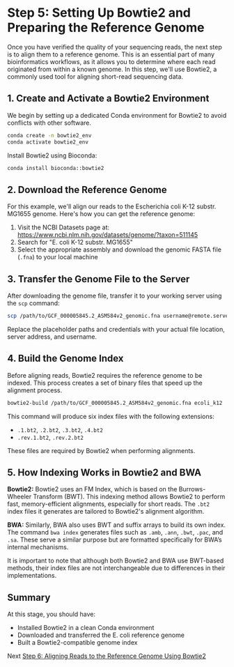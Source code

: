 # Step 5: Setting Up Bowtie2 and Preparing the Reference Genome

Once you have verified the quality of your sequencing reads, the next step is to align them to a reference genome. This is an essential part of many bioinformatics workflows, as it allows you to determine where each read originated from within a known genome. In this step, we'll use Bowtie2, a commonly used tool for aligning short-read sequencing data.

## 1. Create and Activate a Bowtie2 Environment

We begin by setting up a dedicated Conda environment for Bowtie2 to avoid conflicts with other software.

```bash
conda create -n bowtie2_env
conda activate bowtie2_env
```

Install Bowtie2 using Bioconda:

```bash
conda install bioconda::bowtie2
```

## 2. Download the Reference Genome

For this example, we'll align our reads to the Escherichia coli K-12 substr. MG1655 genome. Here's how you can get the reference genome:

1. Visit the NCBI Datasets page at: https://www.ncbi.nlm.nih.gov/datasets/genome/?taxon=511145
2. Search for "E. coli K-12 substr. MG1655"
3. Select the appropriate assembly and download the genomic FASTA file (`.fna`) to your local machine

## 3. Transfer the Genome File to the Server

After downloading the genome file, transfer it to your working server using the `scp` command:

```bash
scp /path/to/GCF_000005845.2_ASM584v2_genomic.fna username@remote.server:/path/to/destination/
```

Replace the placeholder paths and credentials with your actual file location, server address, and username.

## 4. Build the Genome Index

Before aligning reads, Bowtie2 requires the reference genome to be indexed. This process creates a set of binary files that speed up the alignment process.

```bash
bowtie2-build /path/to/GCF_000005845.2_ASM584v2_genomic.fna ecoli_k12
```

This command will produce six index files with the following extensions:
- `.1.bt2`, `.2.bt2`, `.3.bt2`, `.4.bt2`
- `.rev.1.bt2`, `.rev.2.bt2`

These files are required by Bowtie2 when performing alignments.

## 5. How Indexing Works in Bowtie2 and BWA

**Bowtie2:**
Bowtie2 uses an FM Index, which is based on the Burrows-Wheeler Transform (BWT). This indexing method allows Bowtie2 to perform fast, memory-efficient alignments, especially for short reads. The `.bt2` index files it generates are tailored to Bowtie2's alignment algorithm.

**BWA:**
Similarly, BWA also uses BWT and suffix arrays to build its own index. The command `bwa index` generates files such as `.amb`, `.ann`, `.bwt`, `.pac`, and `.sa`. These serve a similar purpose but are formatted specifically for BWA’s internal mechanisms.

It is important to note that although both Bowtie2 and BWA use BWT-based methods, their index files are not interchangeable due to differences in their implementations.

## Summary

At this stage, you should have:
- Installed Bowtie2 in a clean Conda environment
- Downloaded and transferred the E. coli reference genome
- Built a Bowtie2-compatible genome index

Next [Step 6: Aligning Reads to the Reference Genome Using Bowtie2](https://github.com/jagan-l/bversity-seedweek-bioinfo/blob/main/session-2_bioinformatics/06_align_reads.md)
